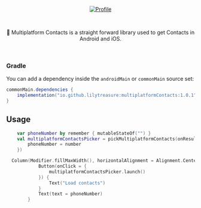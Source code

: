 

<p align="center">
  <a href="https://central.sonatype.com/artifact/io.github.lilytreasure/multiplatformContacts"><img alt="Profile" src="https://badgen.net/badge/Maven Central/v1.0.0/blue?icon=github"/></a>
</p><br>

<p align="center">
👻 Multiplatform Contacts is a straight forward library used to get  Contacts in Android and iOS.
</p><br>


### Gradle

You can add a dependency inside the `androidMain` or `commonMain` source set:
```gradle
commonMain.dependencies {
    implementation("io.github.lilytreasure:multiplatformContacts:1.0.1")
}
```
## Usage


```kotlin
    var phoneNumber by remember { mutableStateOf("") }
    val multiplatformContactsPicker = pickMultiplatformContacts(onResult = {number->
        phoneNumber = number
    })

  Column(Modifier.fillMaxWidth(), horizontalAlignment = Alignment.CenterHorizontally) {
            Button(onClick = {
                multiplatformContactsPicker.launch()
            }) {
                Text("Load contacts")
            }
            Text(text = phoneNumber)
        }

```
